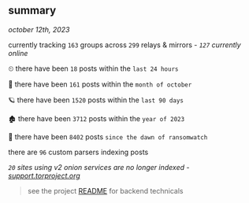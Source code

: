 
## summary
_october 12th, 2023_

currently tracking `163` groups across `299` relays & mirrors - _`127` currently online_

⏲ there have been `18` posts within the `last 24 hours`

🦈 there have been `161` posts within the `month of october`

🪐 there have been `1520` posts within the `last 90 days`

🏚 there have been `3712` posts within the `year of 2023`

🦕 there have been `8402` posts `since the dawn of ransomwatch`

there are `96` custom parsers indexing posts

_`20` sites using v2 onion services are no longer indexed - [support.torproject.org](https://support.torproject.org/onionservices/v2-deprecation/)_

> see the project [README](https://github.com/joshhighet/ransomwatch#ransomwatch--) for backend technicals

